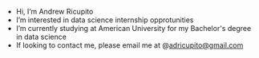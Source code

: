 - Hi, I’m Andrew Ricupito
- I’m interested in data science internship opprotunities
- I’m currently studying at American University for my Bachelor's degree in data science 
- If looking to contact me, please email me at @adricupito@gmail.com
